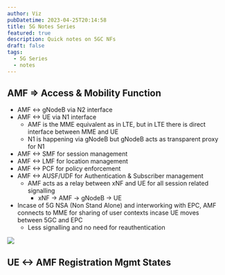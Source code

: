 ```yaml
---
author: Viz
pubDatetime: 2023-04-25T20:14:58
title: 5G Notes Series
featured: true
description: Quick notes on 5GC NFs
draft: false
tags:
  - 5G Series
  - notes
---
```


## AMF => Access & Mobility Function

* AMF <-> gNodeB via N2 interface
* AMF <-> UE via N1 interface
	* AMF is the MME equivalent as in LTE, but in LTE there is direct interface between MME and UE
	* N1 is happening via gNodeB but gNodeB acts as transparent proxy for N1
* AMF <-> SMF for session management
* AMF <-> LMF for location management
* AMF <-> PCF for policy enforcement
* AMF <-> AUSF/UDF for Authentication & Subscriber management
	*  AMF acts as a relay between xNF and UE for all session related signalling
		* xNF -> AMF -> gNodeB -> UE
* Incase of 5G NSA (Non Stand Alone) and interworking with EPC, AMF connects to MME for sharing of user contexts incase UE moves between 5GC and EPC
	* Less signalling and no need for reauthentication

![](http://www.plantuml.com/plantuml/proxy?cache=no&src=https://raw.githubusercontent.com/kspviswa/site/6dd2d654cad4f9ac601d9056ae8ccec6126bf0ff/src/content/blog/uml/amf.puml)

## UE <-> AMF Registration Mgmt States

